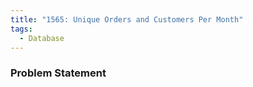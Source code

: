```yaml
---
title: "1565: Unique Orders and Customers Per Month"
tags:
  - Database
---
```

### Problem Statement

